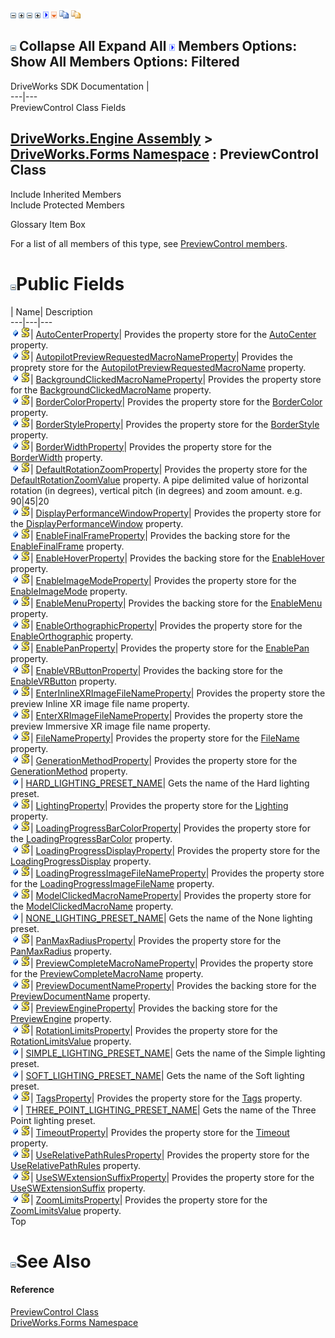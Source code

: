 ![](dotnetimages/collapse.gif) ![](dotnetimages/expand.gif) ![](dotnetimages/collapse.gif) ![](dotnetimages/expand.gif) ![](dotnetimages/drpdown.gif) ![](dotnetimages/drpdown_orange.gif) ![](dotnetimages/copycode.gif) ![](dotnetimages/copycodeHighlight.gif)

![](dotnetimages/collapse.gif) Collapse All Expand All ![](dotnetimages/drpdown.gif) Members Options: Show All  Members Options: Filtered   
---  
DriveWorks SDK Documentation  |   
---|---  
PreviewControl Class Fields   
  
[DriveWorks.Engine Assembly](topic2156.md) > [DriveWorks.Forms Namespace](topic7266.md) : PreviewControl Class  
---  
  
Include Inherited Members    
Include Protected Members    


Glossary Item Box

For a list of all members of this type, see [PreviewControl members](topic8710.md).

# ![](dotnetimages/collapse.gif)Public Fields

| Name| Description  
---|---|---  
![Public Field](dotnetimages/publicField.gif)![static \(Shared in Visual Basic\)](dotnetimages/static.gif)| [AutoCenterProperty](topic8773.md)| Provides the property store for the [AutoCenter](topic8731.md) property.   
![Public Field](dotnetimages/publicField.gif)![static \(Shared in Visual Basic\)](dotnetimages/static.gif)| [AutopilotPreviewRequestedMacroNameProperty](topic8774.md)| Provides the proprety store for the [AutopilotPreviewRequestedMacroName](topic8732.md) property.   
![Public Field](dotnetimages/publicField.gif)![static \(Shared in Visual Basic\)](dotnetimages/static.gif)| [BackgroundClickedMacroNameProperty](topic8775.md)| Provides the property store for the [BackgroundClickedMacroName](topic8733.md) property.   
![Public Field](dotnetimages/publicField.gif)![static \(Shared in Visual Basic\)](dotnetimages/static.gif)| [BorderColorProperty](topic8776.md)| Provides the property store for the [BorderColor](topic8734.md) property.   
![Public Field](dotnetimages/publicField.gif)![static \(Shared in Visual Basic\)](dotnetimages/static.gif)| [BorderStyleProperty](topic8777.md)| Provides the property store for the [BorderStyle](topic8735.md) property.   
![Public Field](dotnetimages/publicField.gif)![static \(Shared in Visual Basic\)](dotnetimages/static.gif)| [BorderWidthProperty](topic8778.md)| Provides the property store for the [BorderWidth](topic8736.md) property.   
![Public Field](dotnetimages/publicField.gif)![static \(Shared in Visual Basic\)](dotnetimages/static.gif)| [DefaultRotationZoomProperty](topic8779.md)| Provides the property store for the [DefaultRotationZoomValue](topic8741.md) property. A pipe delimited value of horizontal rotation (in degrees), vertical pitch (in degrees) and zoom amount. e.g. 90|45|20   
![Public Field](dotnetimages/publicField.gif)![static \(Shared in Visual Basic\)](dotnetimages/static.gif)| [DisplayPerformanceWindowProperty](topic8780.md)| Provides the property store for the [DisplayPerformanceWindow](topic8742.md) property.   
![Public Field](dotnetimages/publicField.gif)![static \(Shared in Visual Basic\)](dotnetimages/static.gif)| [EnableFinalFrameProperty](topic8781.md)| Provides the backing store for the [EnableFinalFrame](topic8743.md) property.   
![Public Field](dotnetimages/publicField.gif)![static \(Shared in Visual Basic\)](dotnetimages/static.gif)| [EnableHoverProperty](topic8782.md)| Provides the backing store for the [EnableHover](topic8744.md) property.   
![Public Field](dotnetimages/publicField.gif)![static \(Shared in Visual Basic\)](dotnetimages/static.gif)| [EnableImageModeProperty](topic8783.md)| Provides the property store for the [EnableImageMode](topic8745.md) property.   
![Public Field](dotnetimages/publicField.gif)![static \(Shared in Visual Basic\)](dotnetimages/static.gif)| [EnableMenuProperty](topic8784.md)| Provides the backing store for the [EnableMenu](topic8746.md) property.   
![Public Field](dotnetimages/publicField.gif)![static \(Shared in Visual Basic\)](dotnetimages/static.gif)| [EnableOrthographicProperty](topic8785.md)| Provides the property store for the [EnableOrthographic](topic8747.md) property.   
![Public Field](dotnetimages/publicField.gif)![static \(Shared in Visual Basic\)](dotnetimages/static.gif)| [EnablePanProperty](topic8786.md)| Provides the property store for the [EnablePan](topic8748.md) property.   
![Public Field](dotnetimages/publicField.gif)![static \(Shared in Visual Basic\)](dotnetimages/static.gif)| [EnableVRButtonProperty](topic8787.md)| Provides the backing store for the [EnableVRButton](topic8749.md) property.   
![Public Field](dotnetimages/publicField.gif)![static \(Shared in Visual Basic\)](dotnetimages/static.gif)| [EnterInlineXRImageFileNameProperty](topic8788.md)| Provides the property store the preview Inline XR image file name property.   
![Public Field](dotnetimages/publicField.gif)![static \(Shared in Visual Basic\)](dotnetimages/static.gif)| [EnterXRImageFileNameProperty](topic8789.md)| Provides the property store the preview Immersive XR image file name property.   
![Public Field](dotnetimages/publicField.gif)![static \(Shared in Visual Basic\)](dotnetimages/static.gif)| [FileNameProperty](topic8790.md)| Provides the property store for the [FileName](topic8750.md) property.   
![Public Field](dotnetimages/publicField.gif)![static \(Shared in Visual Basic\)](dotnetimages/static.gif)| [GenerationMethodProperty](topic8791.md)| Provides the property store for the [GenerationMethod](topic8751.md) property.   
![Public Field](dotnetimages/publicField.gif)| [HARD_LIGHTING_PRESET_NAME](topic8792.md)| Gets the name of the Hard lighting preset.   
![Public Field](dotnetimages/publicField.gif)![static \(Shared in Visual Basic\)](dotnetimages/static.gif)| [LightingProperty](topic8793.md)| Provides the property store for the [Lighting](topic8753.md) property.   
![Public Field](dotnetimages/publicField.gif)![static \(Shared in Visual Basic\)](dotnetimages/static.gif)| [LoadingProgressBarColorProperty](topic8794.md)| Provides the property store for the [LoadingProgressBarColor](topic8754.md) property.   
![Public Field](dotnetimages/publicField.gif)![static \(Shared in Visual Basic\)](dotnetimages/static.gif)| [LoadingProgressDisplayProperty](topic8795.md)| Provides the property store for the [LoadingProgressDisplay](topic8755.md) property.   
![Public Field](dotnetimages/publicField.gif)![static \(Shared in Visual Basic\)](dotnetimages/static.gif)| [LoadingProgressImageFileNameProperty](topic8796.md)| Provides the property store for the [LoadingProgressImageFileName](topic8756.md) property.   
![Public Field](dotnetimages/publicField.gif)![static \(Shared in Visual Basic\)](dotnetimages/static.gif)| [ModelClickedMacroNameProperty](topic8797.md)| Provides the property store for the [ModelClickedMacroName](topic8758.md) property.   
![Public Field](dotnetimages/publicField.gif)| [NONE_LIGHTING_PRESET_NAME](topic8798.md)| Gets the name of the None lighting preset.   
![Public Field](dotnetimages/publicField.gif)![static \(Shared in Visual Basic\)](dotnetimages/static.gif)| [PanMaxRadiusProperty](topic8799.md)| Provides the property store for the [PanMaxRadius](topic8759.md) property.   
![Public Field](dotnetimages/publicField.gif)![static \(Shared in Visual Basic\)](dotnetimages/static.gif)| [PreviewCompleteMacroNameProperty](topic8800.md)| Provides the property store for the [PreviewCompleteMacroName](topic8760.md) property.   
![Public Field](dotnetimages/publicField.gif)![static \(Shared in Visual Basic\)](dotnetimages/static.gif)| [PreviewDocumentNameProperty](topic8801.md)| Provides the backing store for the [PreviewDocumentName](topic8762.md) property.   
![Public Field](dotnetimages/publicField.gif)![static \(Shared in Visual Basic\)](dotnetimages/static.gif)| [PreviewEngineProperty](topic8802.md)| Provides the backing store for the [PreviewEngine](topic8763.md) property.   
![Public Field](dotnetimages/publicField.gif)![static \(Shared in Visual Basic\)](dotnetimages/static.gif)| [RotationLimitsProperty](topic8803.md)| Provides the property store for the [RotationLimitsValue](topic8765.md) property.   
![Public Field](dotnetimages/publicField.gif)| [SIMPLE_LIGHTING_PRESET_NAME](topic8804.md)| Gets the name of the Simple lighting preset.   
![Public Field](dotnetimages/publicField.gif)| [SOFT_LIGHTING_PRESET_NAME](topic8805.md)| Gets the name of the Soft lighting preset.   
![Public Field](dotnetimages/publicField.gif)![static \(Shared in Visual Basic\)](dotnetimages/static.gif)| [TagsProperty](topic8806.md)| Provides the property store for the [Tags](topic8767.md) property.   
![Public Field](dotnetimages/publicField.gif)| [THREE_POINT_LIGHTING_PRESET_NAME](topic8807.md)| Gets the name of the Three Point lighting preset.   
![Public Field](dotnetimages/publicField.gif)![static \(Shared in Visual Basic\)](dotnetimages/static.gif)| [TimeoutProperty](topic8808.md)| Provides the property store for the [Timeout](topic8768.md) property.   
![Public Field](dotnetimages/publicField.gif)![static \(Shared in Visual Basic\)](dotnetimages/static.gif)| [UseRelativePathRulesProperty](topic8809.md)| Provides the property store for the [UseRelativePathRules](topic8769.md) property.   
![Public Field](dotnetimages/publicField.gif)![static \(Shared in Visual Basic\)](dotnetimages/static.gif)| [UseSWExtensionSuffixProperty](topic8810.md)| Provides the property store for the [UseSWExtensionSuffix](topic8770.md) property.   
![Public Field](dotnetimages/publicField.gif)![static \(Shared in Visual Basic\)](dotnetimages/static.gif)| [ZoomLimitsProperty](topic8811.md)| Provides the property store for the [ZoomLimitsValue](topic8772.md) property.   
Top

# ![](dotnetimages/collapse.gif)See Also

#### Reference

[PreviewControl Class](topic8709.md)   
[DriveWorks.Forms Namespace](topic7266.md)


